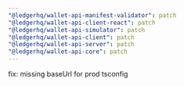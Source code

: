 ```yaml
---
"@ledgerhq/wallet-api-manifest-validator": patch
"@ledgerhq/wallet-api-client-react": patch
"@ledgerhq/wallet-api-simulator": patch
"@ledgerhq/wallet-api-client": patch
"@ledgerhq/wallet-api-server": patch
"@ledgerhq/wallet-api-core": patch
---
```


fix: missing baseUrl for prod tsconfig
